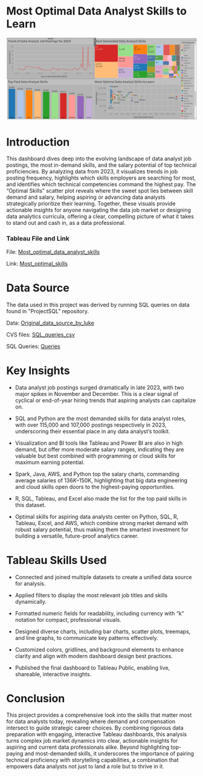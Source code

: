 # Most Optimal Data Analyst Skills to Learn
![](Gif_dashboard.gif)

# Introduction
This dashboard dives deep into the evolving landscape of data analyst job postings, the most in-demand skills, and the salary potential of top technical proficiencies. By analyzing data from 2023, it visualizes trends in job posting frequency, highlights which skills employers are searching for most, and identifies which technical competencies command the highest pay. The “Optimal Skills” scatter plot reveals where the sweet spot lies between skill demand and salary, helping aspiring or advancing data analysts strategically prioritize their learning. Together, these visuals provide actionable insights for anyone navigating the data job market or designing data analytics curricula, offering a clear, compelling picture of what it takes to stand out and cash in, as a data professional.
### Tableau File and Link
File: [Most_optimal_data_analyst_skills](Most_optimal_data_analyst_skills_to_learn.twb)

Link: [Most_optimal_skills](https://public.tableau.com/views/Most_optimal_data_analyst_skills_to_learn/Dashboard1?:language=en-US&:sid=&:redirect=auth&:display_count=n&:origin=viz_share_link)

# Data Source
The data used in this project was derived by running SQL queries on data found in "ProjectSQL" repository.

Data: [Original_data_source_by_luke](https://drive.google.com/drive/folders/1moeWYoUtUklJO6NJdWo9OV8zWjRn0rjN)

CVS files: [SQL_queries_csv](SQL_queries_csv)

SQL Queries: [Queries](Queries)

# Key Insights
* Data analyst job postings surged dramatically in late 2023, with two major spikes in November and December. This is a clear signal of cyclical or end-of-year hiring trends that aspiring analysts can capitalize on.
* SQL and Python are the most demanded skills for data analyst roles, with over 115,000 and 107,000 postings respectively in 2023, underscoring their essential place in any data analyst’s toolkit.
* Visualization and BI tools like Tableau and Power BI are also in high demand, but offer more moderate salary ranges, indicating they are valuable but best combined with programming or cloud skills for maximum earning potential.

* Spark, Java, AWS, and Python top the salary charts, commanding average salaries of $136K–$150K, highlighting that big data engineering and cloud skills open doors to the highest-paying opportunities.
* R, SQL, Tableau, and Excel also made the list for the top paid skills in this dataset.

* Optimal skills for aspiring data analysts center on Python, SQL, R, Tableau, Excel, and AWS, which combine strong market demand with robust salary potential, thus making them the smartest investment for building a versatile, future-proof analytics career.

# Tableau Skills Used
 * Connected and joined multiple datasets to create a unified data source for analysis.

* Applied filters to display the most relevant job titles and skills dynamically.

* Formatted numeric fields for readability, including currency with “k” notation for compact, professional visuals.

* Designed diverse charts, including bar charts, scatter plots, treemaps, and line graphs, to communicate key patterns effectively.

* Customized colors, gridlines, and background elements to enhance clarity and align with modern dashboard design best practices.

* Published the final dashboard to Tableau Public, enabling live, shareable, interactive insights.
# Conclusion
This project provides a comprehensive look into the skills that matter most for data analysts today, revealing where demand and compensation intersect to guide strategic career choices. By combining rigorous data preparation with engaging, interactive Tableau dashboards, this analysis turns complex job market dynamics into clear, actionable insights for aspiring and current data professionals alike. Beyond highlighting top-paying and most-demanded skills, it underscores the importance of pairing technical proficiency with storytelling capabilities, a combination that empowers data analysts not just to land a role but to thrive in it.
